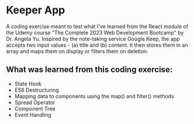 # Keeper App

A coding exercise meant to test what I've learned from the React module of the Udemy course "The Complete 2023 Web Development Bootcamp" by Dr. Angela Yu. Inspired by the note-taking service Google Keep, the app accepts two input values - (a) title and (b) content. It then stores them in an array and maps them on display or filters them on deletion.

## What was learned from this coding exercise:
* State Hook
* ES6 Destructuring
* Mapping data to components using the map() and filter() methods
* Spread Operator
* Component Tree
* Event Handling